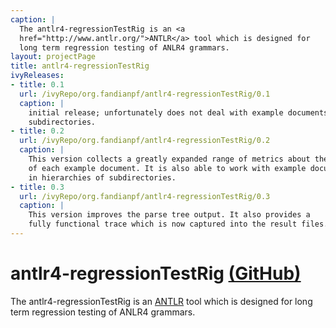 ```yaml
---
caption: |
  The antlr4-regressionTestRig is an <a
  href="http://www.antlr.org/">ANTLR</a> tool which is designed for 
  long term regression testing of ANLR4 grammars.
layout: projectPage
title: antlr4-regressionTestRig
ivyReleases:
- title: 0.1
  url: /ivyRepo/org.fandianpf/antlr4-regressionTestRig/0.1
  caption: |
    initial release; unfortunately does not deal with example documents in 
    subdirectories.
- title: 0.2
  url: /ivyRepo/org.fandianpf/antlr4-regressionTestRig/0.2
  caption: |
    This version collects a greatly expanded range of metrics about the parse
    of each example document. It is also able to work with example documents 
    in hierarchies of subdirectories.
- title: 0.3
  url: /ivyRepo/org.fandianpf/antlr4-regressionTestRig/0.3
  caption: |
    This version improves the parse tree output. It also provides a
    fully functional trace which is now captured into the result files.
---
```


# antlr4-regressionTestRig [(GitHub)](https://github.com/fandianpf/antlr4-regressionTestRig)

The antlr4-regressionTestRig is an [ANTLR](http://www.antlr.org/) tool 
which is designed for long term regression testing of ANLR4 grammars.
